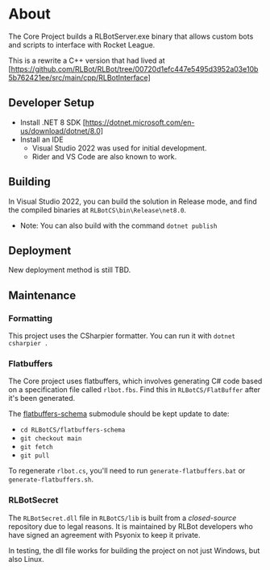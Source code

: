 # About

The Core Project builds a RLBotServer.exe binary that allows custom bots and scripts
to interface with Rocket League.

This is a rewrite a C++ version that had lived at
[https://github.com/RLBot/RLBot/tree/00720d1efc447e5495d3952a03e10b5b762421ee/src/main/cpp/RLBotInterface]

## Developer Setup

- Install .NET 8 SDK [https://dotnet.microsoft.com/en-us/download/dotnet/8.0]
- Install an IDE
  - Visual Studio 2022 was used for initial development.
  - Rider and VS Code are also known to work.

## Building

In Visual Studio 2022, you can build the solution in Release mode, and find the
compiled binaries at `RLBotCS\bin\Release\net8.0`.

- Note: You can also build with the command `dotnet publish`

## Deployment

New deployment method is still TBD.

## Maintenance

### Formatting

This project uses the CSharpier formatter. You can run it with `dotnet csharpier .`

### Flatbuffers

The Core project uses flatbuffers, which involves generating C# code based on a specification
file called `rlbot.fbs`. Find this in `RLBotCS/FlatBuffer` after it's been generated.

The [flatbuffers-schema](https://github.com/RLBot/flatbuffers-schema) submodule should be kept update to date:

- `cd RLBotCS/flatbuffers-schema`
- `git checkout main`
- `git fetch`
- `git pull`

To regenerate `rlbot.cs`, you'll need to run `generate-flatbuffers.bat` or `generate-flatbuffers.sh`.

### RLBotSecret

The `RLBotSecret.dll` file in `RLBotCS/lib` is built from a _closed-source_ repository due to legal reasons.
It is maintained by RLBot developers who have signed an agreement with Psyonix to keep it private.

In testing, the dll file works for building the project on not just Windows, but also Linux.
